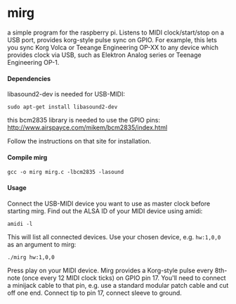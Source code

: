 # mirg
a simple program for the raspberry pi. Listens to MIDI clock/start/stop on a USB port, provides korg-style pulse sync on GPIO. For example, this lets you sync Korg Volca or Teeange Engineering OP-XX to any device which provides clock via USB, such as Elektron Analog series or Teenage Engineering OP-1.

#### Dependencies
libasound2-dev is needed for USB-MIDI:

    sudo apt-get install libasound2-dev

this bcm2835 library is needed to use the GPIO pins:
http://www.airspayce.com/mikem/bcm2835/index.html

Follow the instructions on that site for installation.

#### Compile mirg
    gcc -o mirg mirg.c -lbcm2835 -lasound

#### Usage
Connect the USB-MIDI device you want to use as master clock before starting mirg.
Find out the ALSA ID of your MIDI device using amidi:

    amidi -l

This will list all connected devices. Use your chosen device, e.g. `hw:1,0,0` as an argument to mirg:

    ./mirg hw:1,0,0

Press play on your MIDI device. Mirg provides a Korg-style pulse every 8th-note (once every 12 MIDI clock ticks) on GPIO pin 17. You'll need to connect a minijack cable to that pin, e.g. use a standard modular patch cable and cut off one end. Connect tip to pin 17, connect sleeve to ground.